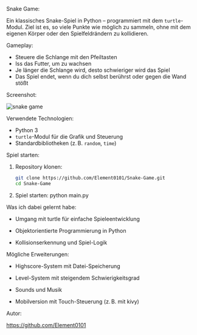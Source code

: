 Snake Game:

Ein klassisches Snake-Spiel in Python – programmiert mit dem `turtle`-Modul. Ziel ist es, so viele Punkte wie möglich zu sammeln, ohne mit dem eigenen Körper oder den Spielfeldrändern zu kollidieren.

Gameplay:

- Steuere die Schlange mit den Pfeiltasten
- Iss das Futter, um zu wachsen
- Je länger die Schlange wird, desto schwieriger wird das Spiel
- Das Spiel endet, wenn du dich selbst berührst oder gegen die Wand stößt

Screenshot:

![snake game](https://github.com/user-attachments/assets/1b8166bb-fea9-4156-915a-ae99f7f64c11)


Verwendete Technologien:

- Python 3
- `turtle`-Modul für die Grafik und Steuerung
- Standardbibliotheken (z. B. `random`, `time`)

Spiel starten:

1. Repository klonen:
   ```bash
   git clone https://github.com/Element0101/Snake-Game.git
   cd Snake-Game

2. Spiel starten:
   python main.py

Was ich dabei gelernt habe:
   - Umgang mit turtle für einfache Spieleentwicklung

   - Objektorientierte Programmierung in Python

   - Kollisionserkennung und Spiel-Logik

Mögliche Erweiterungen:
   - Highscore-System mit Datei-Speicherung

   - Level-System mit steigendem Schwierigkeitsgrad

   - Sounds und Musik

   - Mobilversion mit Touch-Steuerung (z. B. mit kivy)


Autor:

https://github.com/Element0101
